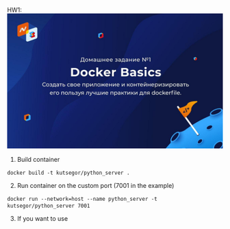 HW1:
![Alt text](HW1.jpg?raw=true "Title")

1. Build container
```
docker build -t kutsegor/python_server .
```

2. Run container on the custom port (7001 in the example)
```
docker run --network=host --name python_server -t kutsegor/python_server 7001
```

3. If you want to use 
